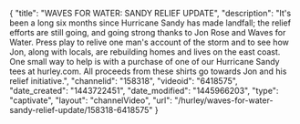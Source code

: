 {
    "title": "WAVES FOR WATER: SANDY RELIEF UPDATE",
    "description": "It's been a long six months since Hurricane Sandy has made landfall; the relief efforts are still going, and going strong thanks to Jon Rose and Waves for Water. Press play to relive one man's account of the storm and to see how Jon, along with locals, are rebuilding homes and lives on the east coast. One small way to help is with a purchase of one of our Hurricane Sandy tees at hurley.com. All proceeds from these shirts go towards Jon and his relief initiative.",
    "channelid": "158318",
    "videoid": "6418575",
    "date_created": "1443722451",
    "date_modified": "1445966203",
    "type": "captivate",
    "layout": "channelVideo",
    "url": "\/hurley\/waves-for-water-sandy-relief-update\/158318-6418575"
}